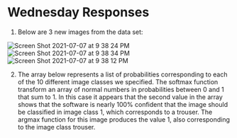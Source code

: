 # Wednesday Responses

1) Below are 3 new images from the data set:

![Screen Shot 2021-07-07 at 9 38 24 PM](https://user-images.githubusercontent.com/60228369/125006211-97354b80-e02b-11eb-9c3a-17681b45d13d.png)
![Screen Shot 2021-07-07 at 9 38 34 PM](https://user-images.githubusercontent.com/60228369/125006213-98667880-e02b-11eb-8647-b9e149ce31a2.png)
![Screen Shot 2021-07-07 at 9 38 12 PM](https://user-images.githubusercontent.com/60228369/125006218-9997a580-e02b-11eb-9ff7-5f79b16fd0a7.png)

2) The array below represents a list of probabilities corresponding to each of the 10 different image classes we specified. The softmax function transform an array of normal numbers in probabilities between 0 and 1 that sum to 1. In this case it appears that the second value in the array shows that the software is nearly 100% confident that the image should be classified in image class 1, which corresponds to a trouser. The argmax function for this image produces the value 1, also corresponding to the image class trouser.
